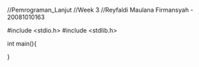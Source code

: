 //Pemrograman_Lanjut
//Week 3
//Reyfaldi Maulana Firmansyah - 20081010163

#include <stdio.h>
#include <stdlib.h>

int main(){
  

}

